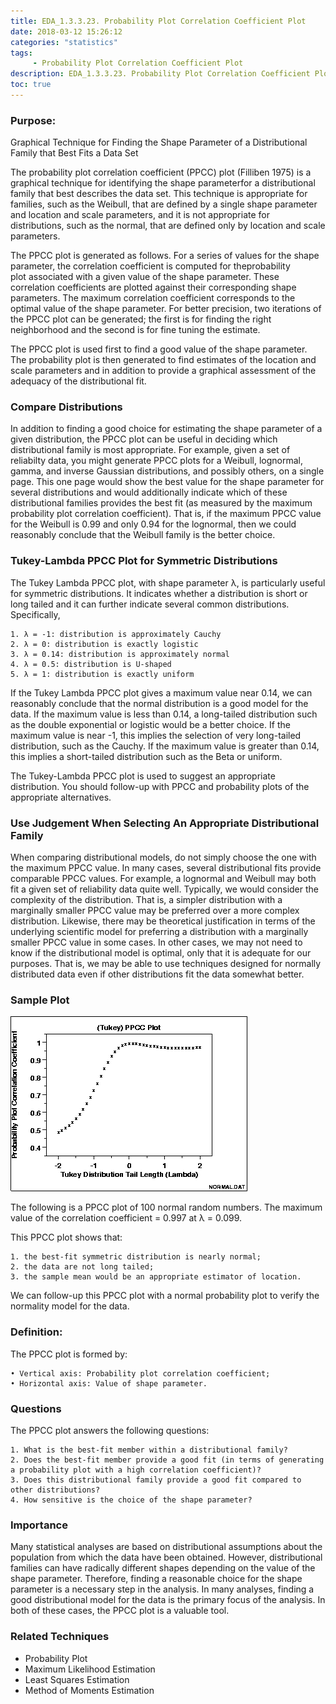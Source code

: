 ```yaml
---
title: EDA_1.3.3.23. Probability Plot Correlation Coefficient Plot
date: 2018-03-12 15:26:12
categories: "statistics"
tags:
     - Probability Plot Correlation Coefficient Plot
description: EDA_1.3.3.23. Probability Plot Correlation Coefficient Plot
toc: true
---
```

### Purpose:
Graphical Technique for Finding the Shape Parameter of a Distributional Family that Best Fits a
Data Set

The probability plot correlation coefficient (PPCC) plot (Filliben 1975) is a graphical technique for identifying the shape parameterfor a distributional family that best describes the data set. This technique is appropriate for families, such as the Weibull, that are defined by a single shape parameter and location and scale parameters, and it is not appropriate for distributions, such as the normal, that are defined only by location and scale parameters.

The PPCC plot is generated as follows. For a series of values for the shape parameter, the correlation coefficient is computed for theprobability plot associated with a given value of the shape parameter. These correlation coefficients are plotted against their corresponding shape parameters. The maximum correlation coefficient corresponds to the optimal value of the shape parameter. For better precision, two iterations of the PPCC plot can be generated; the first is for finding the right neighborhood and the second is for fine tuning the estimate.

The PPCC plot is used first to find a good value of the shape parameter. The probability plot is then generated to find estimates of the location and scale parameters and in addition to provide a graphical assessment of the adequacy of the distributional fit.

### Compare Distributions
In addition to finding a good choice for estimating the shape parameter of a given distribution, the PPCC plot can be useful in deciding which distributional family is most appropriate. For example, given a set of reliabilty data, you might generate PPCC plots for a Weibull, lognormal, gamma, and inverse Gaussian distributions, and possibly others, on a single page. This one page would show the best value for the shape parameter for several distributions and would additionally indicate which of these distributional families provides the best fit (as measured by the maximum probability plot correlation coefficient). That is, if the maximum PPCC value for the Weibull is 0.99 and only 0.94 for the lognormal, then we could reasonably conclude that the Weibull family is the better choice.

### Tukey-Lambda PPCC Plot for Symmetric Distributions
The Tukey Lambda PPCC plot, with shape parameter λ, is particularly useful for symmetric distributions. It indicates whether a distribution is short or long tailed and it can further indicate several common distributions. Specifically,

	1. λ = -1: distribution is approximately Cauchy
	2. λ = 0: distribution is exactly logistic
	3. λ = 0.14: distribution is approximately normal
	4. λ = 0.5: distribution is U-shaped
	5. λ = 1: distribution is exactly uniform

If the Tukey Lambda PPCC plot gives a maximum value near 0.14, we can reasonably conclude that the normal distribution is a good model for the data. If the maximum value is less than 0.14, a long-tailed distribution such as the double exponential or logistic would be a better choice. If the maximum value is near -1, this implies the selection of very long-tailed distribution, such as the Cauchy. If the maximum value is greater than 0.14, this implies a short-tailed distribution such as the Beta or uniform.

The Tukey-Lambda PPCC plot is used to suggest an appropriate distribution. You should follow-up with PPCC and probability plots of the appropriate alternatives.

### Use Judgement When Selecting An Appropriate Distributional Family
When comparing distributional models, do not simply choose the one with the maximum PPCC value. In many cases, several distributional fits provide comparable PPCC values. For example, a lognormal and Weibull may both fit a given set of reliability data quite well. Typically, we would consider the complexity of the distribution. That is, a simpler distribution with a marginally smaller PPCC value may be preferred over a more complex distribution. Likewise, there may be theoretical justification in terms of the underlying scientific model for preferring a distribution with a marginally smaller PPCC value in some cases. In other cases, we may not need to know if the distributional model is optimal, only that it is adequate for our purposes. That is, we may be able to use techniques designed for normally distributed data even if other distributions fit the data somewhat better.

### Sample Plot
![](assets/EDA/ppccplot.gif)

The following is a PPCC plot of 100 normal random numbers. The maximum value of the correlation coefficient = 0.997 at λ = 0.099.

This PPCC plot shows that:

	1. the best-fit symmetric distribution is nearly normal;
	2. the data are not long tailed;
	3. the sample mean would be an appropriate estimator of location.

We can follow-up this PPCC plot with a normal probability plot to verify the normality model for the data.

### Definition:
The PPCC plot is formed by:

	• Vertical axis: Probability plot correlation coefficient;
	• Horizontal axis: Value of shape parameter.

### Questions
The PPCC plot answers the following questions:

	1. What is the best-fit member within a distributional family?
	2. Does the best-fit member provide a good fit (in terms of generating a probability plot with a high correlation coefficient)?
	3. Does this distributional family provide a good fit compared to other distributions?
	4. How sensitive is the choice of the shape parameter?

### Importance
Many statistical analyses are based on distributional assumptions about the population from which the data have been obtained. However, distributional families can have radically different shapes depending on the value of the shape parameter. Therefore, finding a reasonable choice for the shape parameter is a necessary step in the analysis. In many analyses, finding a good distributional model for the data is the primary focus of the analysis. In both of these cases, the PPCC plot is a valuable tool.

### Related Techniques
* Probability Plot
* Maximum Likelihood Estimation
* Least Squares Estimation
* Method of Moments Estimation

